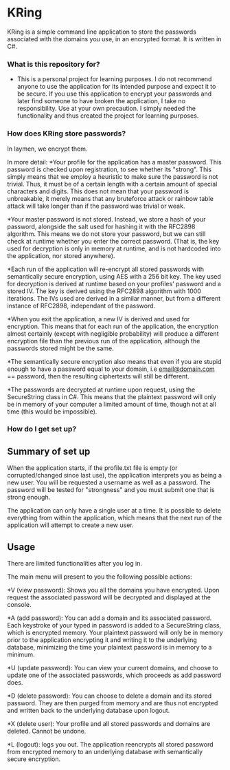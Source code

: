 # KRing #

KRing is a simple command line application to store the passwords associated with the domains you use, in an encrypted format. It is written in C#.

### What is this repository for? ###

* This is a personal project for learning purposes. I do not recommend anyone to use the application for its intended purpose and expect it to be secure. If you use this application to encrypt your passwords and later find someone to have broken the application, I take no responsibility. Use at your own precaution. I simply needed the functionality and thus created the project for learning purposes. 

### How does KRing store passwords? ###

In laymen, we encrypt them.

In more detail:
*Your profile for the application has a master password. This password is checked upon registration, to see whether its "strong". This simply means that we employ a heuristic to make sure the password is not trivial. Thus, it must be of a certain length with a certain amount of special characters and digits. This does not mean that your password is unbreakable, it merely means that any bruteforce attack or rainbow table attack will take longer than if the password was trivial or weak.

*Your master password is not stored. Instead, we store a hash of your password, alongside the salt used for hashing it with the RFC2898 algorithm. This means we do not store your password, but we can still check at runtime whether you enter the correct password. (That is, the key used for decryption is only in memory at runtime, and is not hardcoded into the application, nor stored anywhere).

*Each run of the application will re-encrypt all stored passwords with semantically secure encryption, using AES with a 256 bit key. The key used for decryption is derived at runtime based on your profiles' password and a stored IV. The key is derived using the RFC2898 algorithm with 1000 iterations. The IVs used are derived in a similar manner, but from a different instance of RFC2898, independant of the password. 

*When you exit the application, a new IV is derived and used for encryption. This means that for each run of the application, the encryption almost certainly (except with negligible probability) will produce a different encryption file than the previous run of the application, although the passwords stored might be the same. 

*The semantically secure encryption also means that even if you are stupid enough to have a password equal to your domain,
i.e email@domain.com == password, then the resulting ciphertexts will still be different. 

*The passwords are decrypted at runtime upon request, using the SecureString class in C#. This means that the plaintext password will only be in memory of your computer a limited amount of time, though not at all time (this would be impossible).


### How do I get set up? ###

## Summary of set up ##
When the application starts, if the profile.txt file is empty (or corrupted/changed since last use), the application interprets you as being a new user. You will be requested a username as well as a password. The password will be 
tested for "strongness" and you must submit one that is strong enough. 

The application can only have a single user at a time. It is possible to delete everything from within the application, which means that the next run of the application will attempt to create a new user.



## Usage ##

There are limited functionalities after you log in. 

The main menu will present to you the following possible actions:

*V (view password): Shows you all the domains you have encrypted. Upon request the associated password will be decrypted and displayed at the console. 

*A (add password): You can add a domain and its associated password. Each keystroke of your typed in password is added to a SecureString class, which is encrypted memory. Your plaintext password will only be in memory prior to the application encrypting it and writing it to the underlying database, minimizing the time your plaintext password is in memory to a minimum. 

*U (update password): You can view your current domains, and choose to update one of the associated passwords, which proceeds as add password does. 

*D (delete password): You can choose to delete a domain and its stored password. They are then purged from memory and are thus not encrypted and written back to the underlying database upon logout. 

*X (delete user): Your profile and all stored passwords and domains are deleted. Cannot be undone.

*L (logout): logs you out. The application reencrypts all stored password from encrypted memory to an underlying database with semantically secure encryption.